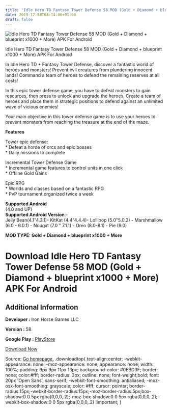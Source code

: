 ```yaml
---
title: 'Idle Hero TD Fantasy Tower Defense 58 MOD (Gold + Diamond + blueprint x1000 + More) APK For Android'
date: 2019-12-30T08:14:00+01:00
draft: false
---
```


![Idle Hero TD Fantasy Tower Defense 58 MOD (Gold + Diamond + blueprint x1000 + More) APK For Android](https://i0.wp.com/apkhome.net/wp-content/uploads/2019/11/Idle-Hero-TD-Fantasy-Tower-Defense.jpg "Idle Hero TD Fantasy Tower Defense 58 MOD (Gold + Diamond + blueprint x1000 + More) APK For Android")

  

Idle Hero TD Fantasy Tower Defense 58 MOD (Gold + Diamond + blueprint x1000 + More) APK For Android

In Idle Hero TD \* Fantasy Tower Defense, discover a fantastic world of heroes and monsters! Prevent evil creatures from plundering innocent lands! Command a team of heroes to defend the remaining reserves at all costs!

In this epic tower defense game, you have to defeat monsters to gain resources, then press to unlock and upgrade the heroes. Create a team of heroes and place them in strategic positions to defend against an unlimited wave of vicious enemies!

Your main objective in this tower defense game is to use your heroes to prevent monsters from reaching the treasure at the end of the maze.

**Features**

Tower epic defense:  
\* Defeat a horde of orcs and epic bosses  
\* Daily missions to complete

Incremental Tower Defense Game  
\* Incremental game features to control units in one click  
\* Offline Gold Gains

Epic RPG  
\* Worlds and classes based on a fantastic RPG  
\* PvP tournament organized twice a week

**Supported Android**  
{4.0 and UP}  
**Supported Android Version**:-  
Jelly Bean(4.1"4.3.1)- KitKat (4.4"4.4.4)- Lollipop (5.0"5.0.2) - Marshmallow (6.0 - 6.0.1) - Nougat (7.0 " 7.1.1) - Oreo (8.0-8.1) - Pie (9.0)

**MOD TYPE: Gold + Diamond + blueprint x1000 + More**

Download Idle Hero TD Fantasy Tower Defense 58 MOD (Gold + Diamond + blueprint x1000 + More) APK For Android
============================================================================================================

Additional Information
----------------------

**Developer :** Iron Horse Games LLC

**Version :** 58

**Google Play :** [PlayStore](https://play.google.com/store/apps/details?id=com.ironhorsegames.idleherotowerdefensefantasytd)

  

[Download Now](https://store4app.co/post/idle-hero-td-fantasy-tower-defense-58-mod-gold-diamond-blueprint-x1000-more-apk-for-android_1574002503)

  
Source: [Go homepage.](https://store4app.co/post/idle-hero-td-fantasy-tower-defense-58-mod-gold-diamond-blueprint-x1000-more-apk-for-android_1574002503) .downloadtop{ text-align:center; -webkit-appearance: none; -moz-appearance: none; appearance: none; width: 100%; padding: 9px 9px 11px 13px; background-color: #0EBD3F; border: none; color:#fff; border-radius: 3px; outline: none; font-weight;bold; font: 20px 'Open Sans', sans-serif; -webkit-font-smoothing: antialiased; -moz-osx-font-smoothing: grayscale; color: #fff; cursor: pointer; border-radius:15px;-webkit-border-radius:15px;-moz-border-radius:5px;box-shadow:0 0 5px rgba(0,0,0,.2);-moz-box-shadow:0 0 5px rgba(0,0,0,.2);-webkit-box-shadow:0 0 5px rgba(0,0,0,.2) !important; }